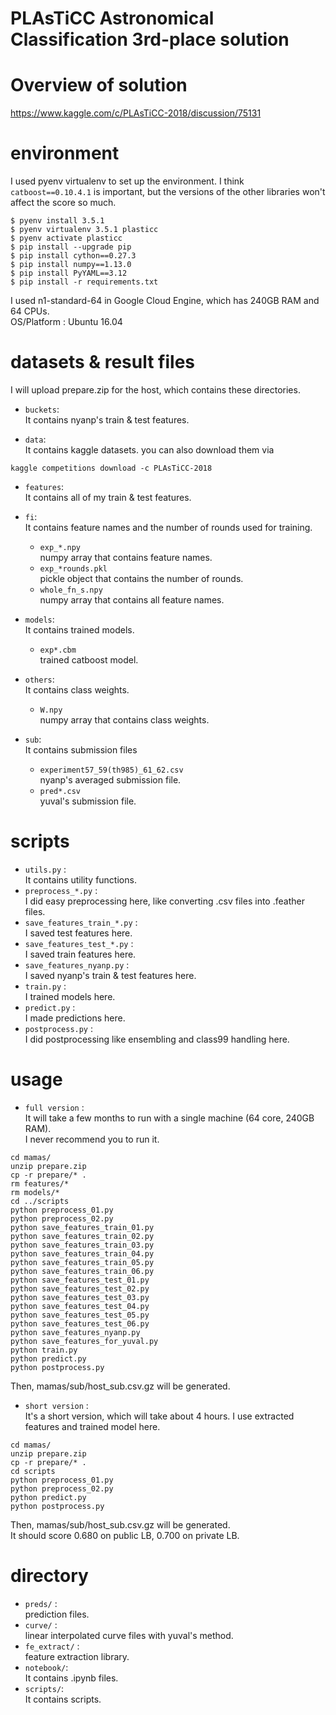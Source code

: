 # PLAsTiCC Astronomical Classification 3rd-place solution

# Overview of solution
https://www.kaggle.com/c/PLAsTiCC-2018/discussion/75131

# environment
I used pyenv virtualenv to set up the environment.
I think `catboost==0.10.4.1` is important, but the versions of the other libraries won't affect the score so much.
```
$ pyenv install 3.5.1
$ pyenv virtualenv 3.5.1 plasticc
$ pyenv activate plasticc
$ pip install --upgrade pip
$ pip install cython==0.27.3
$ pip install numpy==1.13.0
$ pip install PyYAML==3.12
$ pip install -r requirements.txt
```
I used n1-standard-64 in Google Cloud Engine, which has 240GB RAM and 64 CPUs. <br>
OS/Platform : Ubuntu 16.04 <br>


# datasets & result files
I will upload prepare.zip for the host, which contains these directories. <br>
- `buckets`: <br>
It contains nyanp's train & test features.

- `data`: <br>
It contains kaggle datasets.
you can also download them via
```
kaggle competitions download -c PLAsTiCC-2018
```

- `features`: <br>
It contains all of my train & test features.

- `fi`: <br>
It contains feature names and the number of rounds used for training.
    - `exp_*.npy`<br>
    numpy array that contains feature names.
    - `exp_*rounds.pkl`<br>
    pickle object that contains the number of rounds.
    - `whole_fn_s.npy`<br>
    numpy array that contains all feature names.


- `models`: <br>
It contains trained models.
    - `exp*.cbm`<br>
    trained catboost model.

- `others`: <br>
It contains class weights.
    - `W.npy`<br>
    numpy array that contains class weights.

- `sub`: <br>
It contains submission files
    - `experiment57_59(th985)_61_62.csv`<br>
    nyanp's averaged submission file.
    - `pred*.csv`<br>
    yuval's submission file.

# scripts
- `utils.py` : <br>
It contains utility functions.
- `preprocess_*.py` : <br>
I did easy preprocessing here, like converting .csv files into .feather files.
- `save_features_train_*.py` : <br>
I saved test features here.
- `save_features_test_*.py` : <br>
I saved train features here.
- `save_features_nyanp.py` : <br>
I saved nyanp's train & test features here.
- `train.py` : <br>
I trained models here.
- `predict.py` : <br>
I made predictions here.
- `postprocess.py` : <br>
I did postprocessing like ensembling and class99 handling here.

# usage
- `full version` : <br>
It will take a few months to run with a single machine (64 core, 240GB RAM). <br>
I never recommend you to run it.
```
cd mamas/
unzip prepare.zip
cp -r prepare/* .
rm features/*
rm models/*
cd ../scripts
python preprocess_01.py
python preprocess_02.py
python save_features_train_01.py
python save_features_train_02.py
python save_features_train_03.py
python save_features_train_04.py
python save_features_train_05.py
python save_features_train_06.py
python save_features_test_01.py
python save_features_test_02.py
python save_features_test_03.py
python save_features_test_04.py
python save_features_test_05.py
python save_features_test_06.py
python save_features_nyanp.py
python save_features_for_yuval.py
python train.py
python predict.py
python postprocess.py
```
Then, mamas/sub/host_sub.csv.gz will be generated. <br>

- `short version` : <br>
It's a short version, which will take about 4 hours.
I use extracted features and trained model here.
```
cd mamas/
unzip prepare.zip
cp -r prepare/* .
cd scripts
python preprocess_01.py
python preprocess_02.py
python predict.py
python postprocess.py
```
Then, mamas/sub/host_sub.csv.gz will be generated. <br>
It should score 0.680 on public LB, 0.700 on private LB.

# directory
- `preds/` : <br>
prediction files.
- `curve/` : <br>
linear interpolated curve files with yuval's method.
- `fe_extract/` : <br>
feature extraction library.
- `notebook/`: <br>
It contains .ipynb files.
- `scripts/`:  <br>
It contains scripts.